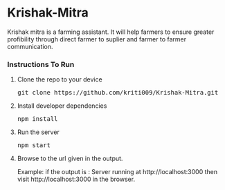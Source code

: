 # Krishak-Mitra
<div>
<p>Krishak mitra is a farming assistant. It will help farmers to ensure greater profibility through direct farmer to suplier and farmer to farmer communication.</p>
</div>
<div>
<h3>Instructions To Run</h3>
<ol>
<li>Clone the repo to your device
<pre>git clone https://github.com/kriti009/Krishak-Mitra.git</pre>
</li>
<li>Install developer dependencies
<pre>npm install</pre>
</li>
<li>Run the server
<pre>npm start</pre></li>
<li><p>Browse to the url given in the output.</p>
<p>Example: if the output is : Server running at http://localhost:3000 then visit http://localhost:3000 in the browser.</p></li>

</ol>
</div>
